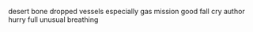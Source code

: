 desert bone dropped vessels especially gas mission good fall cry author hurry full unusual breathing